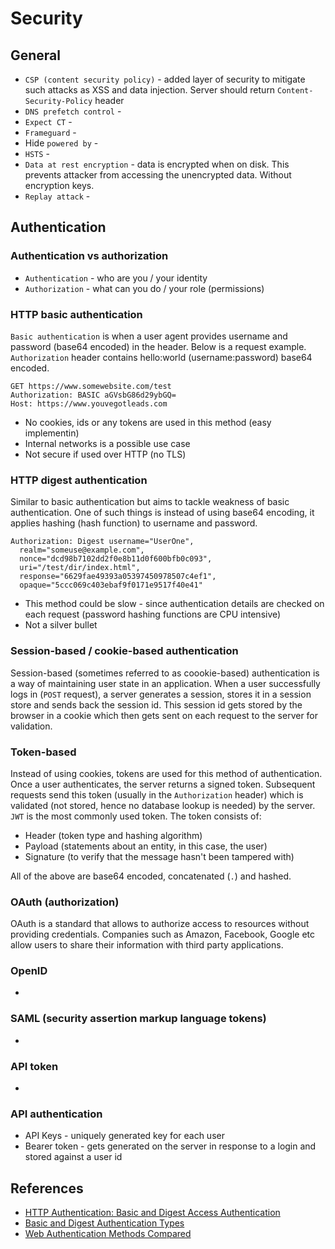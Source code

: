 # Security

## General

- `CSP (content security policy)` - added layer of security to mitigate such attacks as XSS and data injection. Server should return `Content-Security-Policy` header
- `DNS prefetch control` - 
- `Expect CT` - 
- `Frameguard` - 
- Hide `powered by` - 
- `HSTS` -  
- `Data at rest encryption` - data is encrypted when on disk. This prevents attacker from accessing the unencrypted data. Without encryption keys.
- `Replay attack` - 

## Authentication

### Authentication vs authorization

- `Authentication` - who are you / your identity
- `Authorization` - what can you do / your role (permissions)

### HTTP basic authentication

`Basic authentication` is when a user agent provides username and password (base64 encoded) in the header. Below is a request example. `Authorization` header contains hello:world (username:password) base64 encoded.

```
GET https://www.somewebsite.com/test
Authorization: BASIC aGVsbG86d29ybGQ=
Host: https://www.youvegotleads.com
```

- No cookies, ids or any tokens are used in this method (easy implementin)
- Internal networks is a possible use case
- Not secure if used over HTTP (no TLS)

### HTTP digest authentication

Similar to basic authentication but aims to tackle weakness of basic authentication. One of such things is instead of using base64 encoding, it applies hashing (hash function) to username and password.

```
Authorization: Digest username="UserOne",
  realm="someuse@example.com",
  nonce="dcd98b7102dd2f0e8b11d0f600bfb0c093",
  uri="/test/dir/index.html",
  response="6629fae49393a05397450978507c4ef1",
  opaque="5ccc069c403ebaf9f0171e9517f40e41"
```

- This method could be slow - since authentication details are checked on each request (password hashing functions are CPU intensive)
- Not a silver bullet

### Session-based / cookie-based authentication

Session-based (sometimes referred to as coookie-based) authentication is a way of maintaining user state in an application. When a user successfully logs in (`POST` request), a server generates a session, stores it in a session store and sends back the session id. This session id gets stored by the browser in a cookie which then gets sent on each request to the server for validation.

### Token-based

Instead of using cookies, tokens are used for this method of authentication. Once a user authenticates, the server returns a signed token. Subsequent requests send this token (usually in the `Authorization` header) which is validated (not stored, hence no database lookup is needed) by the server. `JWT` is the most commonly used token. The token consists of:

- Header (token type and hashing algorithm)
- Payload (statements about an entity, in this case, the user)
- Signature (to verify that the message hasn't been tampered with)

All of the above are base64 encoded, concatenated (`.`) and hashed. 

### OAuth (authorization)

OAuth is a standard that allows to authorize access to resources without providing credentials. Companies such as Amazon, Facebook, Google etc allow users to share their information with third party applications.

### OpenID

- 

### SAML (security assertion markup language tokens)

- 

### API token
 
-  

### API authentication

- API Keys - uniquely generated key for each user
- Bearer token - gets generated on the server in response to a login and stored against a user id

## References

- [HTTP Authentication: Basic and Digest Access Authentication](https://datatracker.ietf.org/doc/html/rfc2617)
- [Basic and Digest Authentication Types](https://blog.wildix.com/basic-digest-authentication/)
- [Web Authentication Methods Compared](https://testdriven.io/blog/web-authentication-methods/#token-based-authentication)

